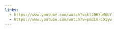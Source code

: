 ```yaml
---
links:
  - https://www.youtube.com/watch?v=klJ06zuM6LY
  - https://www.youtube.com/watch?v=pmdIn-C91yw
---
```

